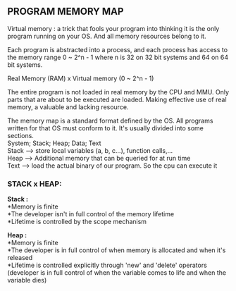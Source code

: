 
##  PROGRAM MEMORY MAP 


Virtual memory : a trick that fools your program into thinking it is the only program running on your OS. And all memory resources belong to it. 
    
Each program is abstracted into a process, and each process has access to the memory range 0 ~ 2^n - 1 where n is 32 on 32 bit systems and 64 on 64 bit systems.

Real Memory (RAM) x Virtual memory (0 ~ 2^n - 1) 

The entire program is not loaded in real memory by the CPU and MMU. Only parts that are about to be executed are loaded. Making effective use of real memory, a valuable and lacking resource. 

The memory map is a standard format defined by the OS. All programs written for that OS must conform to it. It's usually divided into some sections.  
System; Stack; Heap; Data; Text  
    Stack --> store local variables (a, b, c...), function calls,...  
    Heap --> Additional memory that can be queried for at run time  
    Text --> load the actual binary of our program. So the cpu can execute it  


### STACK x HEAP:

**Stack :**     
*Memory is finite     
*The developer isn't in full control of the memory lifetime    
*Lifetime is controlled by the scope mechanism    

**Heap :**   
*Memory is finite    
*The developer is in full control of when memory is allocated and when it's released     
*Lifetime is controlled explicitly through 'new' and 'delete' operators (developer is in full control of when the variable comes to life and when the variable dies)    


